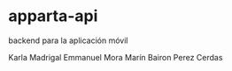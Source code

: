 apparta-api
===========

backend para la aplicación móvil

Karla Madrigal
Emmanuel Mora Marín
Bairon Perez Cerdas